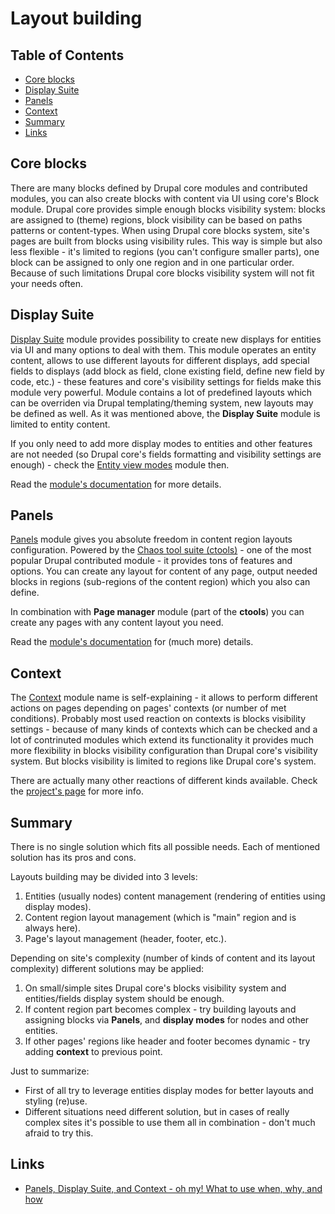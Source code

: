# Layout building

## Table of Contents

  - [Core blocks](#core-blocks)
  - [Display Suite](#display-suite)
  - [Panels](#panels)
  - [Context](#context)
  - [Summary](#summary)
  - [Links](#links)

## Core blocks

There are many blocks defined by Drupal core modules and contributed modules, you can also create blocks with content via UI using core's Block module.
Drupal core provides simple enough blocks visibility system: blocks are assigned to (theme) regions, block visibility can be based on paths patterns or content-types.
When using Drupal core blocks system, site's pages are built from blocks using visibility rules.
This way is simple but also less flexible - it's limited to regions (you can't configure smaller parts), one block can be assigned to only one region and in one particular order.
Because of such limitations Drupal core blocks visibility system will not fit your needs often.

## Display Suite

[Display Suite](https://www.drupal.org/project/ds) module provides possibility to create new displays for entities via UI and many options to deal with them.
This module operates an entity content, allows to use different layouts for different displays, add special fields to displays (add block as field, clone existing field, define new field by code, etc.) - these features and core's visibility settings for fields make this module very powerful.
Module contains a lot of predefined layouts which can be overriden via Drupal templating/theming system, new layouts may be defined as well.
As it was mentioned above, the **Display Suite** module is limited to entity content.

If you only need to add more display modes to entities and other features are not needed (so Drupal core's fields formatting and visibility settings are enough) - check the [Entity view modes](https://www.drupal.org/project/entity_view_mode) module then.

Read the [module's documentation](https://www.drupal.org/node/644662) for more details.

## Panels

[Panels](https://www.drupal.org/project/panels) module gives you absolute freedom in content region layouts configuration.
Powered by the [Chaos tool suite (ctools)](https://www.drupal.org/project/ctools) - one of the most popular Drupal contributed module - it provides tons of features and options.
You can create any layout for content of any page, output needed blocks in regions (sub-regions of the content region) which you also can define.

In combination with **Page manager** module (part of the **ctools**) you can create any pages with any content layout you need.

Read the [module's documentation](https://www.drupal.org/node/496278) for (much more) details.

## Context

The [Context](https://www.drupal.org/project/context) module name is self-explaining - it allows to perform different actions on pages depending on pages' contexts (or number of met conditions).
Probably most used reaction on contexts is blocks visibility settings - because of many kinds of contexts which can be checked and a lot of contrinuted modules which extend its functionality it provides much more flexibility in blocks visibility configuration than Drupal core's visibility system.
But blocks visibility is limited to regions like Drupal core's system.

There are actually many other reactions of different kinds available. Check the [project's page](https://www.drupal.org/project/context) for more info.

## Summary

There is no single solution which fits all possible needs. Each of mentioned solution has its pros and cons.

Layouts building may be divided into 3 levels:

 1. Entities (usually nodes) content management (rendering of entities using display modes).
 2. Content region layout management (which is "main" region and is always here).
 3. Page's layout management (header, footer, etc.).

Depending on site's complexity (number of kinds of content and its layout complexity) different solutions may be applied:

 1. On small/simple sites Drupal core's blocks visibility system and entities/fields display system should be enough.
 2. If content region part becomes complex - try building layouts and assigning blocks via **Panels**, and **display modes** for nodes and other entities.
 3. If other pages' regions like header and footer becomes dynamic - try adding **context** to previous point.

Just to summarize:

- First of all try to leverage entities display modes for better layouts and styling (re)use.
- Different situations need different solution, but in cases of really complex sites it's possible to use them all in combination - don't much afraid to try this.

## Links

 - [Panels, Display Suite, and Context - oh my! What to use when, why, and how](https://www.youtube.com/watch?v=Hc1ujlWlA0c)
